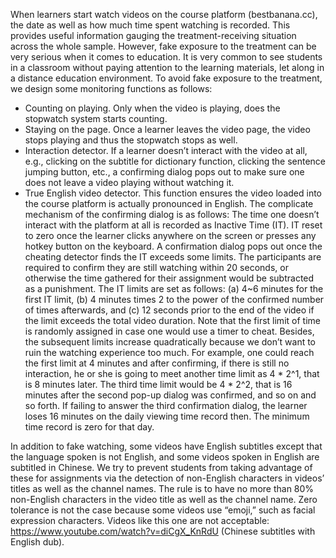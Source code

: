 When learners start watch videos on the course platform (bestbanana.cc), the date as well as how much time spent watching is recorded. This provides useful information gauging the treatment-receiving situation across the whole sample. However, fake exposure to the treatment can be very serious when it comes to education. It is very common to see students in a classroom without paying attention to the learning materials, let along in a distance education environment. To avoid fake exposure to the treatment, we design some monitoring functions as follows:
* Counting on playing. Only when the video is playing, does the stopwatch system starts counting.
* Staying on the page. Once a learner leaves the video page, the video stops playing and thus the stopwatch stops as well.
*	Interaction detector. If a learner doesn’t interact with the video at all, e.g., clicking on the subtitle for dictionary function, clicking the sentence jumping button, etc., a confirming dialog pops out to make sure one does not leave a video playing without watching it.
*	True English video detector. This function ensures the video loaded into the course platform is actually pronounced in English.
The complicate mechanism of the confirming dialog is as follows: The time one doesn’t interact with the platform at all is recorded as Inactive Time (IT). IT reset to zero once the learner clicks anywhere on the screen or presses any hotkey button on the keyboard. A confirmation dialog pops out once the cheating detector finds the IT exceeds some limits. The participants are required to confirm they are still watching within 20 seconds, or otherwise the time gathered for their assignment would be subtracted as a punishment. The IT limits are set as follows: (a) 4~6 minutes for the first IT limit, (b) 4 minutes times 2 to the power of the confirmed number of times afterwards, and (c) 12 seconds prior to the end of the video if the limit exceeds the total video duration. Note that the first limit of time is randomly assigned in case one would use a timer to cheat. Besides, the subsequent limits increase quadratically because we don’t want to ruin the watching experience too much. For example, one could reach the first limit at 4 minutes and after confirming, if there is still no interaction, he or she is going to meet another time limit as 4 * 2^1, that is 8 minutes later. The third time limit would be 4 * 2^2, that is 16 minutes after the second pop-up dialog was confirmed, and so on and so forth. If failing to answer the third confirmation dialog, the learner loses 16 minutes on the daily viewing time record then. The minimum time record is zero for that day.

In addition to fake watching, some videos have English subtitles except that the language spoken is not English, and some videos spoken in English are subtitled in Chinese. We try to prevent students from taking advantage of these for assignments via the detection of non-English characters in videos’ titles as well as the channel names. The rule is to have no more than 80% non-English characters in the video title as well as the channel name. Zero tolerance is not the case because some videos use “emoji,” such as facial expression characters. Videos like this one are not acceptable: https://www.youtube.com/watch?v=diCgX_KnRdU (Chinese subtitles with English dub).
